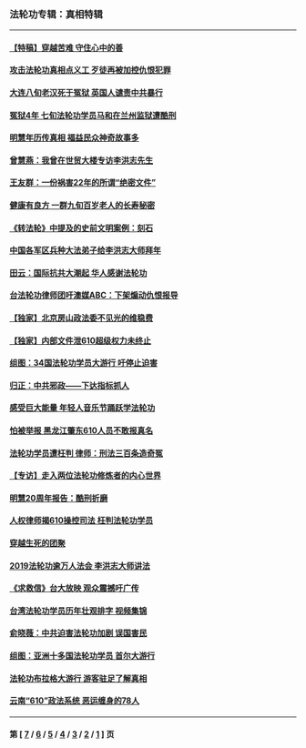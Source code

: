 ### 法轮功专辑：真相特辑
---
#### [【特稿】穿越苦难 守住心中的善](../../pages/nf4389/n13784979.md?11050430) 
#### [攻击法轮功真相点义工 歹徒再被加控仇恨犯罪](../../pages/nf4389/n13601019.md?11050430) 
#### [大连八旬老汉死于冤狱 英国人谴责中共暴行](../../pages/nf4389/n13480118.md?11050430) 
#### [冤狱4年 七旬法轮功学员马和在兰州监狱遭酷刑](../../pages/nf4389/n13304688.md?11050430) 
#### [明慧年历传真相 福益民众神奇故事多](../../pages/nf4389/n13294545.md?11050430) 
#### [曾慧燕：我曾在世贸大楼专访李洪志先生](../../pages/nf4389/n12898729.md?11050430) 
#### [王友群：一份祸害22年的所谓“绝密文件”](../../pages/nf4389/n12871750.md?11050430) 
#### [健康有良方 一群九旬百岁老人的长寿秘密](../../pages/nf4389/n12847475.md?11050430) 
#### [《转法轮》中提及的史前文明案例：刻石](../../pages/nf4389/n12758577.md?11050430) 
#### [中国各军区兵种大法弟子给李洪志大师拜年](../../pages/nf4389/n12750047.md?11050430) 
#### [田云：国际抗共大潮起 华人感谢法轮功](../../pages/nf4389/n12357708.md?11050430) 
#### [台法轮功律师团吁澳媒ABC：下架煽动仇恨报导](../../pages/nf4389/n12279917.md?11050430) 
#### [【独家】北京房山政法委不见光的维稳费](../../pages/nf4389/n12031979.md?11050430) 
#### [【独家】内部文件泄610超级权力未终止](../../pages/nf4389/n12023895.md?11050430) 
#### [组图：34国法轮功学员大游行 吁停止迫害](../../pages/nf4389/n11492658.md?11050430) 
#### [归正：中共邪政——下达指标抓人](../../pages/nf4389/n11474770.md?11050430) 
#### [感受巨大能量 年轻人音乐节踊跃学法轮功](../../pages/nf4389/n11441981.md?11050430) 
#### [怕被举报 黑龙江肇东610人员不敢报真名](../../pages/nf4389/n11436499.md?11050430) 
#### [法轮功学员遭枉判 律师：刑法三百条造奇冤](../../pages/nf4389/n11433943.md?11050430) 
#### [【专访】走入两位法轮功修炼者的内心世界](../../pages/nf4389/n11415623.md?11050430) 
#### [明慧20周年报告：酷刑折磨](../../pages/nf4389/n11387954.md?11050430) 
#### [人权律师揭610操控司法 枉判法轮功学员](../../pages/nf4389/n11313370.md?11050430) 
#### [穿越生死的团聚](../../pages/nf4389/n11258922.md?11050430) 
#### [2019法轮功逾万人法会 李洪志大师讲法](../../pages/nf4389/n11265303.md?11050430) 
#### [《求救信》台大放映 观众震撼吁广传](../../pages/nf4389/n10922251.md?11050430) 
#### [台湾法轮功学员历年壮观排字 视频集锦](../../pages/nf4389/n10878789.md?11050430) 
#### [俞晓薇：中共迫害法轮功加剧 误国害民](../../pages/nf4389/n10859260.md?11050430) 
#### [组图：亚洲十多国法轮功学员 首尔大游行](../../pages/nf4389/n10781149.md?11050430) 
#### [法轮功布拉格大游行 游客驻足了解真相](../../pages/nf4389/n10749360.md?11050430) 
#### [云南“610”政法系统 恶运缠身的78人](../../pages/nf4389/n10747534.md?11050430) 

---
#### 第 [ [7](./7.md?11050430) / [6](./6.md?11050430) / [5](./5.md?11050430) / [4](./4.md?11050430) / [3](./3.md?11050430) / [2](./2.md?11050430) / [1](./1.md?11050430) ] 页

